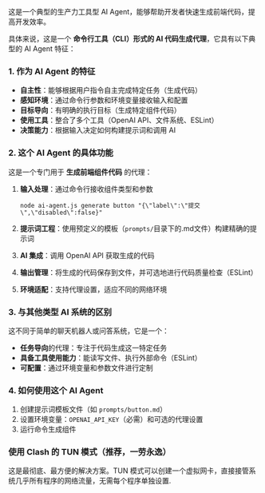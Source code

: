 这是一个典型的生产力工具型 AI Agent，能够帮助开发者快速生成前端代码，提高开发效率。

具体来说，这是一个 **命令行工具（CLI）形式的 AI 代码生成代理**，它具有以下典型的 AI Agent 特征：

### 1. 作为 AI Agent 的特征

- **自主性**：能够根据用户指令自主完成特定任务（生成代码）
- **感知环境**：通过命令行参数和环境变量接收输入和配置
- **目标导向**：有明确的执行目标（生成特定组件代码）
- **使用工具**：整合了多个工具（OpenAI API、文件系统、ESLint）
- **决策能力**：根据输入决定如何构建提示词和调用 AI

### 2. 这个 AI Agent 的具体功能

这是一个专门用于 **生成前端组件代码** 的代理：

1. **输入处理**：通过命令行接收组件类型和参数
   ```
   node ai-agent.js generate button "{\"label\":\"提交\",\"disabled\":false}"
   ```

2. **提示词工程**：使用预定义的模板（`prompts/`目录下的.md文件）构建精确的提示词

3. **AI 集成**：调用 OpenAI API 获取生成的代码

4. **输出管理**：将生成的代码保存到文件，并可选地进行代码质量检查（ESLint）

5. **环境适配**：支持代理设置，适应不同的网络环境

### 3. 与其他类型 AI 系统的区别

这不同于简单的聊天机器人或问答系统，它是一个：
- **任务导向**的代理：专注于代码生成这一特定任务
- **具备工具使用能力**：能读写文件、执行外部命令（ESLint）
- **可配置**：通过环境变量和参数文件进行定制

### 4. 如何使用这个 AI Agent

1. 创建提示词模板文件（如 `prompts/button.md`）
2. 设置环境变量：`OPENAI_API_KEY`（必需）和可选的代理设置
3. 运行命令生成组件

### 使用 Clash 的 TUN 模式（推荐，一劳永逸）
这是最彻底、最方便的解决方案。TUN 模式可以创建一个虚拟网卡，直接接管系统几乎所有程序的网络流量，无需每个程序单独设置.